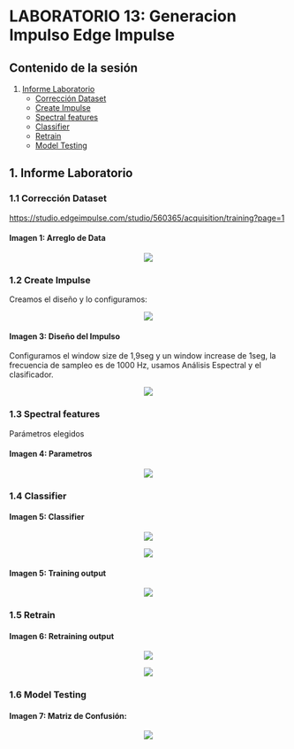 # LABORATORIO 13: Generacion Impulso Edge Impulse


## Contenido de la sesión

1. [Informe Laboratorio](#id1)
    - [Corrección Dataset](#id2)
    - [Create Impulse](#id3)
    - [Spectral features](#id4)
    - [Classifier](#id5)
    - [Retrain](#id6)
    - [Model Testing](#id7)


## 1. Informe Laboratorio <a name="id1"></a>

### 1.1 Corrección Dataset <a name="id2"></a>
[https://studio.edgeimpulse.com/studio/560365/acquisition/training?page=1 ](https://studio.edgeimpulse.com/public/560482/live)

#### Imagen 1: Arreglo de Data
<div align="center">
  <img src="./Imagenes/TRAI.png"><p>

  </p>
</div>

### 1.2 Create Impulse <a name="id3"></a>
Creamos el diseño y lo configuramos:


<div align="center">
  <img src="./Imagenes/paso1.png"><p>

  </p>
</div>

#### Imagen 3: Diseño del Impulso
Configuramos el window size de 1,9seg y un window increase de 1seg, la frecuencia de sampleo es de 1000 Hz, usamos Análisis Espectral y el clasificador.

<div align="center">
  <img src="./Imagenes/paso2.png"><p>

  </p>
</div>


### 1.3 Spectral features <a name="id4"></a>
Parámetros elegidos
#### Imagen 4: Parametros
<div align="center">
  <img src="./Imagenes/paso3.png"><p>

  </p>
</div>

### 1.4 Classifier <a name="id5"></a>
#### Imagen 5: Classifier
<div align="center">
  <img src="./Imagenes/paso4.png"><p>
  <img src="./Imagenes/paso4.1.png"><p>

  </p>
</div>

#### Imagen 5: Training output
<div align="center">
  <img src="./Imagenes/paso5.png"><p>

  </p>
</div>

### 1.5 Retrain <a name="id6"></a>
#### Imagen 6: Retraining output
<div align="center">
  <img src="./Imagenes/paso6.png"><p>
  <img src="./Imagenes/paso6.1.png"><p>

  </p>
</div>

### 1.6 Model Testing <a name="id7"></a>
#### Imagen 7: Matriz de Confusión:
<div align="center">
  <img src="./Imagenes/paso2.png"><p>

  </p>
</div>

















